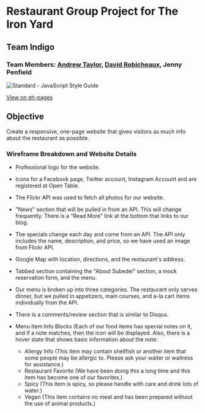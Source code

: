 # Restaurant Group Project for The Iron Yard
## Team Indigo
### Team Members: [Andrew Taylor](https://github.com/agrahamt), [David Robicheaux](https://github.com/atomiczzz), Jenny Penfield

<img src="https://img.shields.io/badge/code_style-standard-brightgreen.svg" alt="Standard - JavaScript Style Guide"></a>

[View on gh-pages]('')

## Objective

Create a responsive, one-page website that gives visitors as much info about the restaurant as possible.

### Wireframe Breakdown and Website Details
* Professional logo for the website.
* Icons for a Facebook page, Twitter account, Instagram Account and are registered at Open Table.
* The Flickr API was used to fetch all photos for our website.
* "News" section that will be pulled in from an API. This will change frequently. There is a “Read More” link at the bottom that links to our blog.
* The specials change each day and come from an API. The API only includes the name, description, and price, so we have used an image from Flickr API.
* Google Map with location, directions, and the restaurant's address.
* Tabbed section containing the "About Subedei" section, a mock reservation form, and the menu.
* Our menu is broken up into three categories. The restaurant only serves dinner, but we pulled in appetizers, main courses, and a-la cart items individually from the API.
* There is a comments/review section that is similar to Disqus.
* Menu Item Info Blocks (Each of our food items has special notes on it, and if a note matches, then the icon will be displayed. Also, there is a hover state that shows basic information about the note:

  * Allergy Info (This item may contain shellfish or another item that some people may be allergic to. Please ask your waiter or waitress for assistance.)
  * Restaurant Favorite (We have been doing this a long time and this item has become one of our favorites.)
  * Spicy (This item is spicy, so please handle with care and drink lots of water.)
  * Vegan (This item contains no meat and has been prepared without the use of animal products.)
